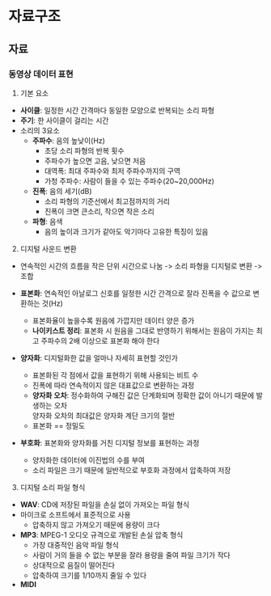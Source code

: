 # 자료구조
## 자료
### 동영상 데이터 표현
1. 기본 요소
- **사이클**: 일정한 시간 간격마다 동일한 모양으로 반복되는 소리 파형
- **주기**: 한 사이클이 걸리는 시간
- 소리의 3요소
    - **주파수**: 음의 높낮이(Hz)
        - 초당 소리 파형의 반복 횟수
        - 주파수가 높으면 고음, 낮으면 저음
        - 대역폭: 최대 주파수와 최저 주파수까지의 구역
        - 가청 주파수: 사람이 들을 수 있는 주파수(20~20,000Hz)
    - **진폭**: 음의 세기(dB)
        - 소리 파형의 기준선에서 최고점까지의 거리
        - 진폭이 크면 큰소리, 작으면 작은 소리
    - **파형**: 음색
        - 음의 높이과 크기가 같아도 악기마다 고유한 특징이 있음
  
2. 디지털 사운드 변환
- 연속적인 시간의 흐름을 작은 단위 시간으로 나눔 -> 소리 파형을 디지털로 변환 -> 조합

- **표본화**: 연속적인 아날로그 신호를 일정한 시간 간격으로 잘라 진폭을 수 값으로 변환하는 것(Hz)
    - 표본화율이 높을수록 원음에 가깝지만 데이터 양은 증가
    - **나이키스트 정리**: 표본화 시 원음을 그대로 반영하기 위해서는 원음이 가지는 최고 주파수의 2배 이상으로 표본화 해야 한다
- **양자화**: 디지털화한 값을 얼마나 자세히 표현할 것인가
    - 표본화된 각 점에서 값을 표현하기 위해 사용되는 비트 수
    - 진폭에 따라 연속적이지 않은 대표값으로 변환하는 과정
    - **양자화 오차**: 정수화하여 구해진 값은 단계화되며 정확한 값이 아니기 때문에 발생하는 오차  
    양자화 오차의 최대값은 양자화 계단 크기의 절반
    - 표본화 == 정밀도
- **부호화**: 표본화와 양자화를 거친 디지털 정보를 표현하는 과정
    - 양자화한 데이터에 이진법의 수를 부여
    - 소리 파일은 크기 때문에 일반적으로 부호화 과정에서 압축하여 저장

3. 디지털 소리 파일 형식
- **WAV**: CD에 저장된 파일을 손실 없이 가져오는 파일 형식
- 마이크로 소프트에서 표준적으로 사용
    - 압축하지 않고 가져오기 때문에 용량이 크다
- **MP3**: MPEG-1 오디오 규격으로 개발된 손실 압축 형식
    - 가장 대중적인 음악 파일 형식
    - 사람이 거의 들을 수 없는 부분을 잘라 용량을 줄여 파일 크기가 작다
    - 상대적으로 음질이 떨어진다
    - 압축하여 크기를 1/10까지 줄일 수 있다
- **MIDI**